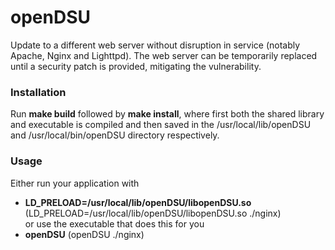 # openDSU
Update to a different web server without disruption in service (notably Apache, Nginx and Lighttpd). The web server can be temporarily replaced until a security patch is provided, mitigating the vulnerability.

### Installation
Run **make build** followed by **make install**, where first both the shared library and executable is compiled and then saved in the /usr/local/lib/openDSU and /usr/local/bin/openDSU directory respectively.

### Usage
Either run your application with <br/>
* **LD_PRELOAD=/usr/local/lib/openDSU/libopenDSU.so** (LD_PRELOAD=/usr/local/lib/openDSU/libopenDSU.so ./nginx) <br/>
or use the executable that does this for you <br/>
* **openDSU** (openDSU ./nginx)

